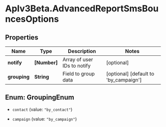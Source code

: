 # ApIv3Beta.AdvancedReportSmsBouncesOptions

## Properties

Name | Type | Description | Notes
------------ | ------------- | ------------- | -------------
**notify** | **[Number]** | Array of user IDs to notify | [optional] 
**grouping** | **String** | Field to group data | [optional] [default to &#39;by_campaign&#39;]



## Enum: GroupingEnum


* `contact` (value: `"by_contact"`)

* `campaign` (value: `"by_campaign"`)




